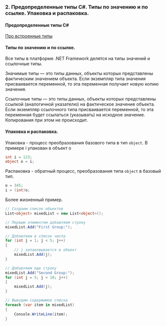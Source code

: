 ### 2. Предопределенные типы C#. Типы по значению и по ссылке. Упаковка и распаковка.
#### Предопределенные типы C#
[Про встроенные типы](https://msdn.microsoft.com/ru-ru/library/ya5y69ds\(v=vs.90\).aspx)
#### Типы по значению и по ссылке.
Все типы в платформе .NET Framework делятся на типы значений и ссылочные типы.

Значимые типы — это типы данных, объекты которых представлены фактическим значением объекта. Если экземпляр типа значения присваивается переменной, то эта переменная получает новую копию значения.

Ссылочные типы — это типы данных, объекты которых представлены ссылкой (аналогичной указателю) на фактическое значение объекта. Если экземпляр ссылочного типа присваивается переменной, то эта переменная будет ссылаться (указывать) на исходное значение. Копирования при этом не происходит.

#### Упаковка и распаковка.
Упаковка - процесс преобразования базового типа в тип `object`. В примере i упакован в объект o
```csharp
int i = 123;
object o = i;  
```
Распаковка - обратный процесс, преобразования типа `object` в базовый тип.

```csharp
o = 345;
i = (int)o;
```

Более жизненный пример.

```csharp
// Создаем список объектов
List<object> mixedList = new List<object>();

// Первым элементом добавляем строку 
mixedList.Add("First Group:");

// Добавляем в список числа
for (int j = 1; j < 5; j++)
{
    // j запаковывается в объект
    mixedList.Add(j);
}

// Добавляем еще строку
mixedList.Add("Second Group:");
for (int j = 5; j < 10; j++)
{
    mixedList.Add(j);
}

// Выводим содержимое списка
foreach (var item in mixedList)
{
    Console.WriteLine(item);
}
```
